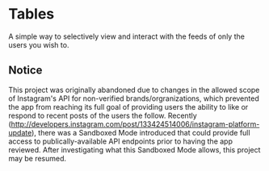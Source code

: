 # Tables

A simple way to selectively view and interact with the feeds of only the users you wish to.
 
## Notice

This project was originally abandoned due to changes in the allowed scope of Instagram's API for non-verified brands/orgranizations, which prevented the app from reaching its full goal of providing users the ability to like or respond to recent posts of the users the follow. Recently (http://developers.instagram.com/post/133424514006/instagram-platform-update), there was a Sandboxed Mode introduced that could provide full access to publically-available API endpoints prior to having the app reviewed. After investigating what this Sandboxed Mode allows, this project may be resumed.
